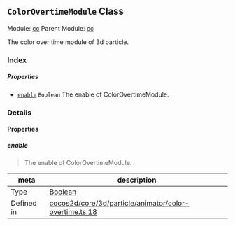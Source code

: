 ## `ColorOvertimeModule` Class



Module: [cc](../modules/cc.md)
Parent Module: [cc](../modules/cc.md)


The color over time module of 3d particle.



### Index

##### Properties

  - [`enable`](#enable) `Boolean` The enable of ColorOvertimeModule.





### Details


#### Properties


##### enable

> The enable of ColorOvertimeModule.

| meta | description |
|------|-------------|
| Type | <a href="https://developer.mozilla.org/en/JavaScript/Reference/Global_Objects/Boolean" class="crosslink external" target="_blank">Boolean</a> |
| Defined in | [cocos2d/core/3d/particle/animator/color-overtime.ts:18](https://github.com/cocos-creator/engine/blob/2fda22be5638065a190bc4c97da6548631319aba/cocos2d/core/3d/particle/animator/color-overtime.ts#L18) |






